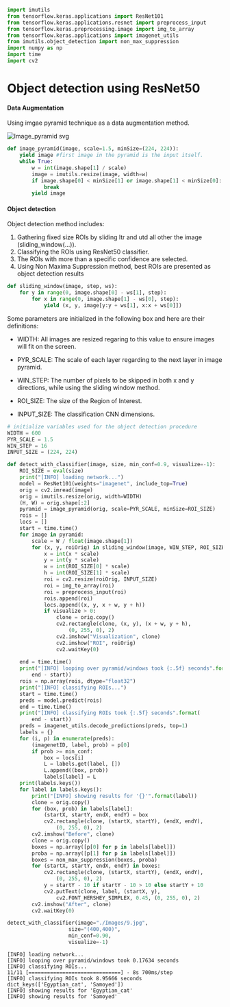 ```python
import imutils
from tensorflow.keras.applications import ResNet101
from tensorflow.keras.applications.resnet import preprocess_input
from tensorflow.keras.preprocessing.image import img_to_array
from tensorflow.keras.applications import imagenet_utils
from imutils.object_detection import non_max_suppression
import numpy as np
import time
import cv2
```

# Object detection using ResNet50

#### Data Augmentation

Using imgae pyramid technique as a data augmentation method.

![Image_pyramid svg](https://user-images.githubusercontent.com/25687155/177599051-2b739eb4-9229-4cbb-8b24-b0f1d2956a05.png)


```python
def image_pyramid(image, scale=1.5, minSize=(224, 224)):
    yield image #first image in the pyramid is the input itself.
    while True:
        w = int(image.shape[1] / scale)
        image = imutils.resize(image, width=w)
        if image.shape[0] < minSize[1] or image.shape[1] < minSize[0]:
            break
        yield image
```

#### Object detection

Object detection method includes:

1. Gathering fixed size ROIs by sliding ltr and utd all other the image (sliding_window(...)).
2. Classifying the ROIs using ResNet50 classifier.
3. The ROIs with more than a specific confidence are selected.
4. Using Non Maxima Suppression method, best ROIs are presented as object detection results


```python
def sliding_window(image, step, ws):
    for y in range(0, image.shape[0] - ws[1], step):
        for x in range(0, image.shape[1] - ws[0], step):
            yield (x, y, image[y:y + ws[1], x:x + ws[0]])
```

Some parameters are initialized in the following box and here are their definitions:

- WIDTH: All images are resized regaring to this value to ensure images will fit on the screen.

- PYR_SCALE: The scale of each layer regarding to the next layer in image pyramid.

- WIN_STEP: The number of pixels to be skipped in both x and y directions, while using the sliding window method.

- ROI_SIZE: The size of the Region of Interest. 

- INPUT_SIZE: The classification CNN dimensions.


```python
# initialize variables used for the object detection procedure
WIDTH = 600
PYR_SCALE = 1.5
WIN_STEP = 16
INPUT_SIZE = (224, 224)
```


```python
def detect_with_classifier(image, size, min_conf=0.9, visualize=-1):
    ROI_SIZE = eval(size)
    print("[INFO] loading network...")
    model = ResNet101(weights="imagenet", include_top=True)
    orig = cv2.imread(image)
    orig = imutils.resize(orig, width=WIDTH)
    (H, W) = orig.shape[:2]
    pyramid = image_pyramid(orig, scale=PYR_SCALE, minSize=ROI_SIZE)
    rois = []
    locs = []
    start = time.time()
    for image in pyramid:
        scale = W / float(image.shape[1])
        for (x, y, roiOrig) in sliding_window(image, WIN_STEP, ROI_SIZE):
            x = int(x * scale)
            y = int(y * scale)
            w = int(ROI_SIZE[0] * scale)
            h = int(ROI_SIZE[1] * scale)
            roi = cv2.resize(roiOrig, INPUT_SIZE)
            roi = img_to_array(roi)
            roi = preprocess_input(roi)
            rois.append(roi)
            locs.append((x, y, x + w, y + h))
            if visualize > 0:
                clone = orig.copy()
                cv2.rectangle(clone, (x, y), (x + w, y + h),
                    (0, 255, 0), 2)
                cv2.imshow("Visualization", clone)
                cv2.imshow("ROI", roiOrig)
                cv2.waitKey(0)
                
    end = time.time()
    print("[INFO] looping over pyramid/windows took {:.5f} seconds".format(
        end - start))
    rois = np.array(rois, dtype="float32")
    print("[INFO] classifying ROIs...")
    start = time.time()
    preds = model.predict(rois)
    end = time.time()
    print("[INFO] classifying ROIs took {:.5f} seconds".format(
        end - start))
    preds = imagenet_utils.decode_predictions(preds, top=1)
    labels = {}
    for (i, p) in enumerate(preds):
        (imagenetID, label, prob) = p[0]
        if prob >= min_conf:
            box = locs[i]
            L = labels.get(label, [])
            L.append((box, prob))
            labels[label] = L
    print(labels.keys())
    for label in labels.keys():
        print("[INFO] showing results for '{}'".format(label))
        clone = orig.copy()
        for (box, prob) in labels[label]:
            (startX, startY, endX, endY) = box
            cv2.rectangle(clone, (startX, startY), (endX, endY),
                (0, 255, 0), 2)
        cv2.imshow("Before", clone)
        clone = orig.copy()
        boxes = np.array([p[0] for p in labels[label]])
        proba = np.array([p[1] for p in labels[label]])
        boxes = non_max_suppression(boxes, proba)
        for (startX, startY, endX, endY) in boxes:
            cv2.rectangle(clone, (startX, startY), (endX, endY),
                (0, 255, 0), 2)
            y = startY - 10 if startY - 10 > 10 else startY + 10
            cv2.putText(clone, label, (startX, y),
                cv2.FONT_HERSHEY_SIMPLEX, 0.45, (0, 255, 0), 2)
        cv2.imshow("After", clone)
        cv2.waitKey(0)
```


```python
detect_with_classifier(image="./Images/9.jpg",
                    size="(400,400)",
                    min_conf=0.90,
                    visualize=-1)
```

    [INFO] loading network...
    [INFO] looping over pyramid/windows took 0.17634 seconds
    [INFO] classifying ROIs...
    11/11 [==============================] - 8s 700ms/step
    [INFO] classifying ROIs took 8.95666 seconds
    dict_keys(['Egyptian_cat', 'Samoyed'])
    [INFO] showing results for 'Egyptian_cat'
    [INFO] showing results for 'Samoyed'
    


```python

```


```python

```
